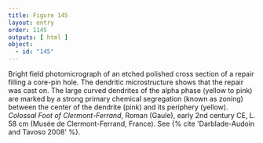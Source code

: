```yaml
---
title: Figure 145
layout: entry
order: 1145
outputs: [ html ]
object:
  - id: "145"
---
```


Bright field photomicrograph of an etched polished cross section of a repair filling a core-pin hole. The dendritic microstructure shows that the repair was cast on. The large curved dendrites of the alpha phase (yellow to pink) are marked by a strong primary chemical segregation (known as zoning) between the center of the dendrite (pink) and its periphery (yellow). *Colossal Foot of Clermont-Ferrand*, Roman (Gaule), early 2nd century CE, L. 58 cm (Musée de Clermont-Ferrand, France). See {% cite 'Darblade-Audoin and Tavoso 2008' %}.
